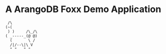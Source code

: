 A ArangoDB Foxx Demo Application
================================

     /\
    (~(
     ) )     /\_/\
    ( _-----_(@ @)
      (       \ /
      /|/--\|\ V
      " "   " "

